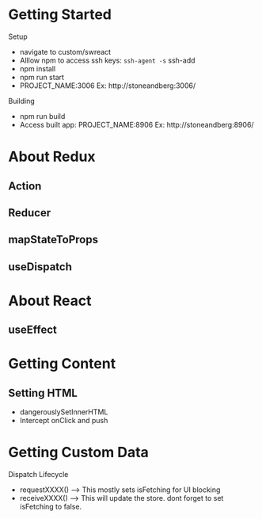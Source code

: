 # Getting Started

Setup

- navigate to custom/swreact
- Alllow npm to access ssh keys: `ssh-agent -s` ssh-add
- npm install
- npm run start
- PROJECT_NAME:3006 Ex: http://stoneandberg:3006/

Building

- npm run build
- Access built app: PROJECT_NAME:8906 Ex: http://stoneandberg:8906/

# About Redux

## Action

## Reducer

## mapStateToProps

## useDispatch

# About React

## useEffect

# Getting Content

## Setting HTML

- dangerouslySetInnerHTML
- Intercept onClick and push

# Getting Custom Data

Dispatch Lifecycle

- requestXXXX() --> This mostly sets isFetching for UI blocking
- receiveXXXX() --> This will update the store. dont forget to set isFetching to false.
